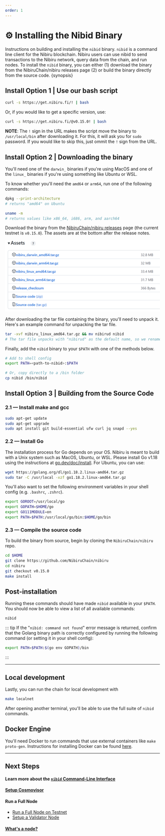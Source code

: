```yaml
---
order: 1
---
```


# ⚙️ Installing the Nibid Binary

Instructions on building and installing the `nibid` binary. `nibid` is a command line client for the Nibiru blockchain. Nibiru users can use nibid to send transactions to the Nibiru network, query data from the chain, and run nodes. To install the `nibid` binary, you can either (1) download the binary from the NibiruChain/nibiru releases page (2) or build the binary directly from the source code. {synopsis}

## Install Option 1 | Use our bash script

```bash
curl -s https://get.nibiru.fi/! | bash
```

Or, if you would like to get a specific version, use:

```bash
curl -s https://get.nibiru.fi/@v0.15.0! | bash
```

**NOTE**: The `!` sign in the URL makes the script move the binary to `/usr/local/bin` after downloading it. For this, it will ask you for `sudo` password. If you would like to skip this, just ommit the `!` sign from the URL.

## Install Option 2 | Downloading the binary

You'll need one of the `darwin_` binaries if you're using MacOS and one of the `linux_` binaries if you're using something like Ubuntu or WSL.

To know whether you'll need the `amd64` or `arm64`, run one of the following commands:

```bash
dpkg --print-architecture
# returns "amd64" on Ubuntu
```

```bash
uname -m
# returns values like x86_64, i686, arm, and aarch64
```

Download the binary from the [NibiruChain/nibiru releases](https://github.com/NibiruChain/nibiru/releases) page (the current testnet is `v0.15.0`). The assets are at the bottom after the release notes. 

![](../../img/release-assets.png)

After downloading the tar file containing the binary, you'll need to unpack it. Here's an example command for unpacking the tar file.

```bash
tar -xvf nibiru_linux_amd64.tar.gz && mv nibirud nibid
# The tar file unpacks with "nibirud" as the default name, so we rename it here.
```

Finally, add the `nibid` binary to your `$PATH` with one of the methods below.

```bash
# Add to shell config
export PATH=<path-to-nibid>:$PATH
```

```bash
# Or, copy directly to a /bin folder
cp nibid /bin/nibid
```

## Install Option 3 | Building from the Source Code

### 2.1 — Install make and gcc

```bash
sudo apt-get update
sudo apt-get upgrade
sudo apt install git build-essential ufw curl jq snapd --yes
```

### 2.2 — Install Go

The installation process for Go depends on your OS. Nibiru is meant to build with a Unix system such as MacOS, Ubuntu, or WSL. Please install Go v1.18 using the instructions at [go.dev/doc/install](https://go.dev/doc/install). For Ubuntu, you can use:

```bash
wget https://golang.org/dl/go1.18.2.linux-amd64.tar.gz
sudo tar -C /usr/local -xzf go1.18.2.linux-amd64.tar.gz
```

You'll also want to set the following environment variables in your shell config (e.g. `.bashrc`, `.zshrc`).

```bash
export GOROOT=/usr/local/go
export GOPATH=$HOME/go
export GO111MODULE=on
export PATH=$PATH:/usr/local/go/bin:$HOME/go/bin
```

### 2.3 — Compile the source code

To build the binary from source, begin by cloning the `NibiruChain/nibiru` repo. 

```bash
cd $HOME
git clone https://github.com/NibiruChain/nibiru
cd nibiru
git checkout v0.15.0
make install
```
## Post-installation

Running these commands should have made `nibid` available in your `$PATH`. You should now be able to view a list of all available commands:

```bash
nibid
```

::: tip
If the "`nibid: command not found`" error message is returned, confirm that the Golang binary path is correctly configured by running the following command (or setting it in your shell config):
```bash
export PATH=$PATH:$(go env GOPATH)/bin
```
:::

---

## Local development

Lastly, you can run the chain for local development with 

```bash
make localnet
```

After opening another terminal, you'll be able to use the full suite of `nibid` commands.

## Docker Engine

You'll need Docker to run commands that use external containers like `make proto-gen`. Instructions for installing Docker can be found [here](https://docs.docker.com/engine/install/).

---

## Next Steps

#### Learn more about the [`nibid` Command-Line Interface][page-cli]

#### [Setup Cosmovisor][page-cosmovisor]

#### Run a Full Node

- [Run a Full Node on Testnet][page-testnet]
- [Setup a Validator Node][page-validator]

#### [What's a node?][page-node-daemon]

[page-cosmovisor]: ../../run-nodes/testnet/cosmovisor
[page-testnet]: ../../run-nodes/testnet
[page-validator]: ../../run-nodes/validators
[page-node-daemon]: ../../run-nodes/testnet/node-daemon
[page-cli]: ./